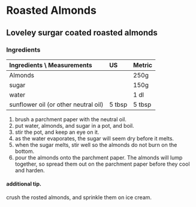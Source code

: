 # Roasted Almonds

## Loveley surgar coated roasted almonds

### Ingredients 

|Ingredients \ Measurements | US | Metric |
|:--- |:--- |:----| 
| Almonds | | 250g |
| sugar | | 150g | 
| water | | 1 dl|
| sunflower oil (or other neutral oil) | 5 tbsp | 5 tbsp | 

1. brush a parchment paper with the neutral oil. 
2. put water, almonds, and sugar in a pot, and boil.
3. stir the pot, and keep an eye on it. 
4. as the water evaporates, the sugar will seem dry before it melts.
5. when the sugar melts, stir well so the almonds do not burn on the bottom. 
6. pour the almonds onto the parchment paper. 
The almonds will lump together, so spread them out on the parchment paper before they cool and harden. 


#### additional tip.
crush the rosted almonds, and sprinkle them on ice cream. 
